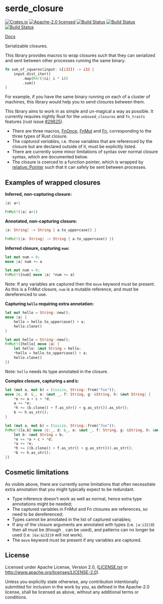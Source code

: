 # serde_closure

[![Crates.io](https://img.shields.io/crates/v/serde_closure.svg?style=flat-square&maxAge=86400)](https://crates.io/crates/serde_closure)
[![Apache-2.0 licensed](https://img.shields.io/crates/l/serde_closure.svg?style=flat-square&maxAge=2592000)](LICENSE.txt)
[![Build Status](https://ci.appveyor.com/api/projects/status/github/alecmocatta/serde_closure?branch=master&svg=true)](https://ci.appveyor.com/project/alecmocatta/serde-closure)
[![Build Status](https://circleci.com/gh/alecmocatta/serde_closure/tree/master.svg?style=shield)](https://circleci.com/gh/alecmocatta/serde_closure)
[![Build Status](https://travis-ci.com/alecmocatta/serde_closure.svg?branch=master)](https://travis-ci.com/alecmocatta/serde_closure)

[Docs](https://docs.rs/serde_closure/0.1.1)

Serializable closures.

This library provides macros to wrap closures such that they can serialized and
sent between other processes running the same binary.

```rust
fn sum_of_squares(input: &[i32]) -> i32 {
	input.dist_iter()
		.map(Fn!(|&i| i * i))
		.sum()
}
```

For example, if you have the same binary running on each of a cluster of
machines, this library would help you to send closures between them.

This library aims to work in as simple and un-magical a way as possible. It
currently requires nightly Rust for the `unboxed_closures` and `fn_traits`
features (rust issue [#29625](https://github.com/rust-lang/rust/issues/29625)).

 * There are three macros,
 [FnOnce](https://docs.rs/serde_closure/0.1.1/serde_closure/macro.FnOnce.html),
 [FnMut](https://docs.rs/serde_closure/0.1.1/serde_closure/macro.FnMut.html) and
 [Fn](https://docs.rs/serde_closure/0.1.1/serde_closure/macro.Fn.html),
 corresponding to the three types of Rust closure.
 * The *captured variables*, i.e. those variables that are referenced by the
 closure but are declared outside of it, must be explicitly listed.
 * There are currently some minor limitations of syntax over normal closure
 syntax, which are documented below.
 * The closure is coerced to a function pointer, which is wrapped by
 [relative::Pointer](https://docs.rs/relative) such that it can safely be sent
 between processes.

## Examples of wrapped closures
**Inferred, non-capturing closure:**
```rust
|a| a+1
```
```rust
FnMut!(|a| a+1)
```
**Annotated, non-capturing closure:**
```rust
|a: String| -> String { a.to_uppercase() }
```
```rust
FnMut!(|a: String| -> String { a.to_uppercase() })
```
**Inferred closure, capturing `num`:**
```rust
let mut num = 0;
move |a| num += a
```
```rust
let mut num = 0;
FnMut!([num] move |a| *num += a)
```
Note: If any variables are captured then the `move` keyword must be present. As
this is a FnMut closure, `num` is a mutable reference, and must be dereferenced
to use.

**Capturing `hello` requiring extra annotation:**
```rust
let mut hello = String::new();
move |a| {
	hello = hello.to_uppercase() + a;
	hello.clone()
}
```
```rust
let mut hello = String::new();
FnMut!([hello] move |a| {
	let hello: &mut String = hello;
	*hello = hello.to_uppercase() + a;
	hello.clone()
})
```
Note: `hello` needs its type annotated in the closure.

**Complex closure, capturing `a` and `b`:**
```rust
let (mut a, mut b) = (1usize, String::from("foo"));
move |c, d: &_, e: &mut _, f: String, g: &String, h: &mut String| {
	*e += a + c + *d;
	a += *e;
	*h += (b.clone() + f.as_str() + g.as_str()).as_str();
	b += h.as_str();
}
```
```rust
let (mut a, mut b) = (1usize, String::from("foo"));
FnMut!([a,b] move |c:_, d: &_, e: &mut _, f: String, g: &String, h: &mut String| {
	let b: &mut String = b;
	*e += *a + c + *d;
	*a += *e;
	*h += ((b.clone() + f.as_str() + g.as_str())).as_str();
	*b += h.as_str();
})
```

## Cosmetic limitations
As visible above, there are currently some limitations that often necessitate
extra annotation that you might typically expect to be redundant.
 * Type inference doesn't work as well as normal, hence extra type annotations
 might be needed;
 * The captured variables in FnMut and Fn closures are references, so need to be
 dereferenced;
 * Types cannot be annotated in the list of captured variables;
 * If any of the closure arguments are annotated with types (i.e. `|a:i32|0`)
 then all must be (though `_` can be used), and patterns can no longer be used
 (i.e. `|&a:&i32|0` will not work).
 * The `move` keyword must be present if any variables are captured.

## License
Licensed under Apache License, Version 2.0, ([LICENSE.txt](LICENSE.txt) or
http://www.apache.org/licenses/LICENSE-2.0).

Unless you explicitly state otherwise, any contribution intentionally submitted
for inclusion in the work by you, as defined in the Apache-2.0 license, shall be
licensed as above, without any additional terms or conditions.
